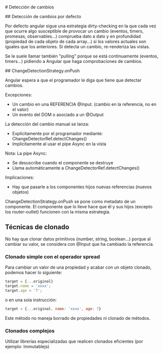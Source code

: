 # Detección de cambios

## Detección de cambios por defecto

Por defecto angular sigue una estrategia dirty-checking en la que cada vez que ocurre algo susceptible de provocar un cambio (eventos, timers, promesas, observables...) comprueba dato a dato y en profundidad (propiedad de cada objeto de cada array...) si los valores actuales son iguales que los anteriores. Si detecta un cambio, re-renderiza las vistas.

Se le suele llamar también "pulling" porque se está continuamente (eventos, timers...) pidiendo a Angular que haga comprobaciones de cambios.

## ChangeDetectionStrategy.onPush

Angular espera a que el programador le diga que tiene que detectar cambios.

Excepciones: 
 - Un cambio en una REFERENCIA @Input. (cambio en la referencia, no en el valor) 
 - Un evento del DOM o asociado a un @Output


La detección del cambio manual se lanza:
 - Explícitamente por el programador mediante: ChangeDetectorRef.detectChanges()
 - Implícitamente al usar el pipe Async en la vista

 Nota: La pipe Async:
  - Se desuscribe cuando el componente se destruye
  - Llama automáticamente a ChangeDetectorRef.detectChanges()

Implicaciones:
- Hay que pasarle a los componentes hijos nuevas referencias (nuevos objetos)

ChangeDetectionStrategy.onPush se pone como metadato de un componente. El componente que lo lleve hace que él y sus hijos (excepto los router-outlet) funcionen con la misma estrategia.


## Técnicas de clonado

No hay que clonar datos primitivos (number, string, boolean...) porque al cambiar su valor, se considera con @Input que ha cambiado la referencia.

### Clonado simple con el operador spread

Para cambiar un valor de una propiedad y acabar con un objeto clonado, podemos hacer lo siguiente:

```js
target = {...original}
target.name = 'xxxx';
target.age = '7';
```

o en una sola instrucción:

```js
target = {...original, name: 'xxxx', age: 7}
```

Este método no maneja borrado de propiedades ni clonado de métodos.

### Clonados complejos

Utilizar librerías especializadas que realicen clonados eficientes (por ejemplo: Immutablejs)
